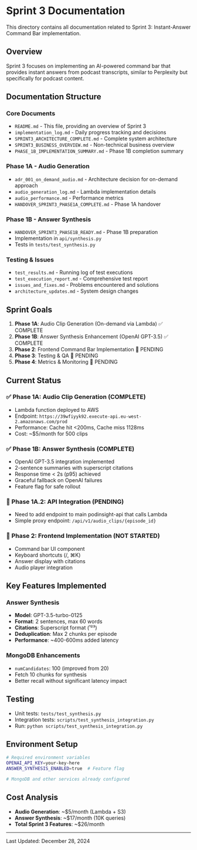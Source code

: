 # Sprint 3 Documentation

This directory contains all documentation related to Sprint 3: Instant-Answer Command Bar implementation.

## Overview
Sprint 3 focuses on implementing an AI-powered command bar that provides instant answers from podcast transcripts, similar to Perplexity but specifically for podcast content.

## Documentation Structure

### Core Documents
- `README.md` - This file, providing an overview of Sprint 3
- `implementation_log.md` - Daily progress tracking and decisions
- `SPRINT3_ARCHITECTURE_COMPLETE.md` - Complete system architecture
- `SPRINT3_BUSINESS_OVERVIEW.md` - Non-technical business overview
- `PHASE_1B_IMPLEMENTATION_SUMMARY.md` - Phase 1B completion summary

### Phase 1A - Audio Generation
- `adr_001_on_demand_audio.md` - Architecture decision for on-demand approach
- `audio_generation_log.md` - Lambda implementation details
- `audio_performance.md` - Performance metrics
- `HANDOVER_SPRINT3_PHASE1A_COMPLETE.md` - Phase 1A handover

### Phase 1B - Answer Synthesis
- `HANDOVER_SPRINT3_PHASE1B_READY.md` - Phase 1B preparation
- Implementation in `api/synthesis.py`
- Tests in `tests/test_synthesis.py`

### Testing & Issues
- `test_results.md` - Running log of test executions
- `test_execution_report.md` - Comprehensive test report
- `issues_and_fixes.md` - Problems encountered and solutions
- `architecture_updates.md` - System design changes

## Sprint Goals

1. **Phase 1A**: Audio Clip Generation (On-demand via Lambda) ✅ COMPLETE
2. **Phase 1B**: Answer Synthesis Enhancement (OpenAI GPT-3.5) ✅ COMPLETE
3. **Phase 2**: Frontend Command Bar Implementation 🔲 PENDING
4. **Phase 3**: Testing & QA 🔲 PENDING
5. **Phase 4**: Metrics & Monitoring 🔲 PENDING

## Current Status

### ✅ Phase 1A: Audio Clip Generation (COMPLETE)
- Lambda function deployed to AWS
- Endpoint: `https://39wfiyyk92.execute-api.eu-west-2.amazonaws.com/prod`
- Performance: Cache hit <200ms, Cache miss 1128ms
- Cost: ~$5/month for 500 clips

### ✅ Phase 1B: Answer Synthesis (COMPLETE)
- OpenAI GPT-3.5 integration implemented
- 2-sentence summaries with superscript citations
- Response time < 2s (p95) achieved
- Graceful fallback on OpenAI failures
- Feature flag for safe rollout

### 🔲 Phase 1A.2: API Integration (PENDING)
- Need to add endpoint to main podinsight-api that calls Lambda
- Simple proxy endpoint: `/api/v1/audio_clips/{episode_id}`

### 🔲 Phase 2: Frontend Implementation (NOT STARTED)
- Command bar UI component
- Keyboard shortcuts (/, ⌘K)
- Answer display with citations
- Audio player integration

## Key Features Implemented

### Answer Synthesis
- **Model**: GPT-3.5-turbo-0125
- **Format**: 2 sentences, max 60 words
- **Citations**: Superscript format (¹²³)
- **Deduplication**: Max 2 chunks per episode
- **Performance**: ~400-600ms added latency

### MongoDB Enhancements
- `numCandidates`: 100 (improved from 20)
- Fetch 10 chunks for synthesis
- Better recall without significant latency impact

## Testing
- Unit tests: `tests/test_synthesis.py`
- Integration tests: `scripts/test_synthesis_integration.py`
- Run: `python scripts/test_synthesis_integration.py`

## Environment Setup
```bash
# Required environment variables
OPENAI_API_KEY=your-key-here
ANSWER_SYNTHESIS_ENABLED=true  # Feature flag

# MongoDB and other services already configured
```

## Cost Analysis
- **Audio Generation**: ~$5/month (Lambda + S3)
- **Answer Synthesis**: ~$17/month (10K queries)
- **Total Sprint 3 Features**: ~$26/month

---
Last Updated: December 28, 2024
